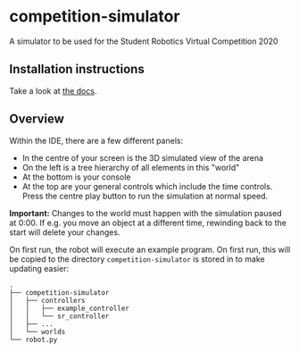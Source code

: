 # competition-simulator

A simulator to be used for the Student Robotics Virtual Competition 2020

## Installation instructions

Take a look at [the docs](https://studentrobotics.org/docs/competition-simulator/#installation).

## Overview

Within the IDE, there are a few different panels:

- In the centre of your screen is the 3D simulated view of the arena
- On the left is a tree hierarchy of all elements in this "world"
- At the bottom is your console
- At the top are your general controls which include the time controls. Press the centre play button to run the simulation at normal speed.

**Important:** Changes to the world must happen with the simulation paused at 0:00. If e.g. you move an object at a different time, rewinding back to the start will delete your changes.

On first run, the robot will execute an example program. On first run, this will be copied to the directory `competition-simulator` is stored in to make updating easier:

``` plain
.
├── competition-simulator
│   ├── controllers
│   │   ├── example_controller
│   │   └── sr_controller
│   ├── ...
│   └── worlds
└── robot.py
```
